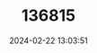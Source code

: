 ---
title: "136815"
category: "Plecturocebus aureipalatii"
draft: false
date: 2024-02-22 13:03:51
languages:
  Spanish; Castilian: ["Lucachi"]
  English: ["Madidi Titi Monkey"]
---